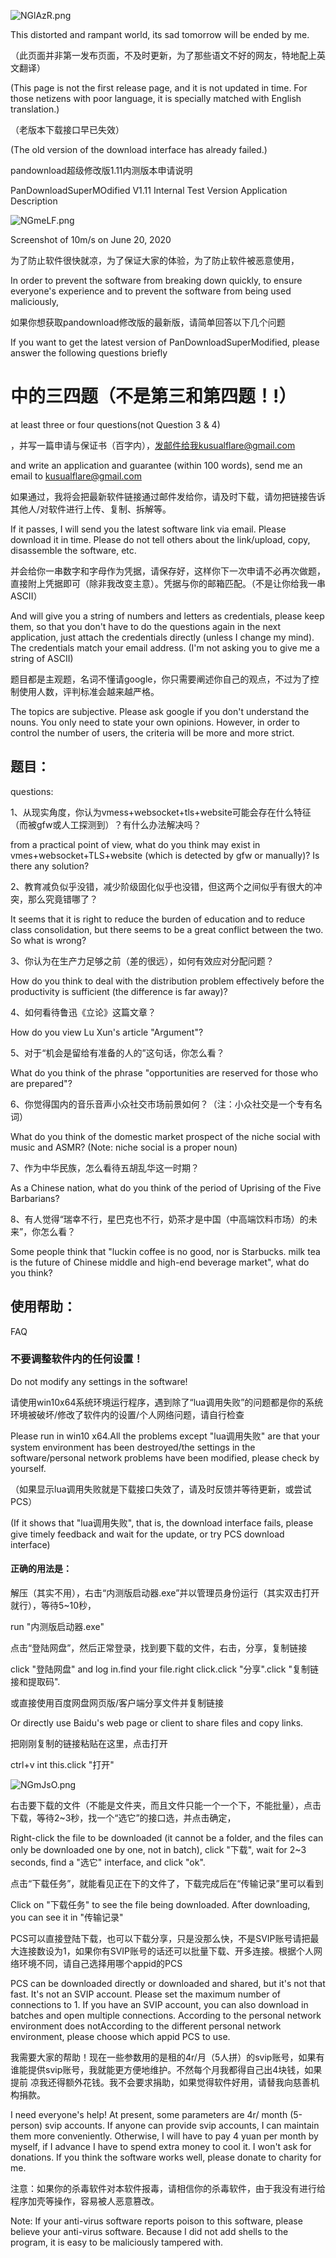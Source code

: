 
![NGlAzR.png](https://s1.ax1x.com/2020/06/22/NGlAzR.png)

This distorted and rampant world, its sad tomorrow will be ended by me.

（此页面并非第一发布页面，不及时更新，为了那些语文不好的网友，特地配上英文翻译）

(This page is not the first release page, and it is not updated in time. For those netizens with poor language, it is specially matched with English translation.)

（老版本下载接口早已失效）

(The old version of the download interface has already failed.)

pandownload超级修改版1.11内测版本申请说明

PanDownloadSuperMOdified V1.11 Internal Test Version Application Description

![NGmeLF.png](https://s1.ax1x.com/2020/06/22/NGmeLF.png)

Screenshot of 10m/s on June 20, 2020

为了防止软件很快就凉，为了保证大家的体验，为了防止软件被恶意使用，

In order to prevent the software from breaking down quickly, to ensure everyone's experience and to prevent the software from being used maliciously,

如果你想获取pandownload修改版的最新版，请简单回答以下几个问题

If you want to get the latest version of PanDownloadSuperModified, please answer the following questions briefly

# 中的三四题（不是第三和第四题！!）

at least three or four questions(not Question 3 & 4)

，并写一篇申请与保证书（百字内），发邮件给我kusualflare@gmail.com

 and write an application and guarantee (within 100 words), send me an email to kusualflare@gmail.com

如果通过，我将会把最新软件链接通过邮件发给你，请及时下载，请勿把链接告诉其他人/对软件进行上传、复制、拆解等。

If it passes, I will send you the latest software link via email. Please download it in time. Please do not tell others about the link/upload, copy, disassemble the software, etc.

并会给你一串数字和字母作为凭据，请保存好，这样你下一次申请不必再次做题，直接附上凭据即可（除非我改变主意）。凭据与你的邮箱匹配。（不是让你给我一串ASCII）

And will give you a string of numbers and letters as credentials, please keep them, so that you don't have to do the questions again in the next application, just attach the credentials directly (unless I change my mind). The credentials match your email address. (I'm not asking you to give me a string of ASCII)

题目都是主观题，名词不懂请google，你只需要阐述你自己的观点，不过为了控制使用人数，评判标准会越来越严格。

The topics are subjective. Please ask google if you don't understand the nouns. You only need to state your own opinions. However, in order to control the number of users, the criteria will be more and more strict.

## 题目：

questions:

1、从现实角度，你认为vmess+websocket+tls+website可能会存在什么特征（而被gfw或人工探测到）？有什么办法解决吗？

from a practical point of view, what do you think may exist in vmes+websocket+TLS+website (which is detected by gfw or manually)?  Is there any solution?

2、教育减负似乎没错，减少阶级固化似乎也没错，但这两个之间似乎有很大的冲突，那么究竟错哪了？

It seems that it is right to reduce the burden of education and to reduce class consolidation, but there seems to be a great conflict between the two. So what is wrong?

3、你认为在生产力足够之前（差的很远），如何有效应对分配问题？

How do you think to deal with the distribution problem effectively before the productivity is sufficient (the difference is far away)?

4、如何看待鲁迅《立论》这篇文章？

How do you view Lu Xun's article "Argument"?

5、对于“机会是留给有准备的人的”这句话，你怎么看？

What do you think of the phrase "opportunities are reserved for those who are prepared"?

6、你觉得国内的音乐音声小众社交市场前景如何？（注：小众社交是一个专有名词）

What do you think of the domestic market prospect of the niche social with music and ASMR? (Note: niche social is a proper noun)

7、作为中华民族，怎么看待五胡乱华这一时期？

As a Chinese nation, what do you think of the period of Uprising of the Five Barbarians?

8、有人觉得“瑞幸不行，星巴克也不行，奶茶才是中国（中高端饮料市场）的未来”，你怎么看？

Some people think that "luckin coffee is no good, nor is Starbucks. milk tea is the future of Chinese middle and high-end beverage market", what do you think?

## 使用帮助：

FAQ

### 不要调整软件内的任何设置！

Do not modify any settings in the software!

请使用win10x64系统环境运行程序，遇到除了“lua调用失败”的问题都是你的系统环境被破坏/修改了软件内的设置/个人网络问题，请自行检查

Please run in win10 x64.All the problems except "lua调用失败" are that your system environment has been destroyed/the settings in the software/personal network problems have been modified, please check by yourself.

（如果显示lua调用失败就是下载接口失效了，请及时反馈并等待更新，或尝试PCS）

(If it shows that "lua调用失败", that is, the download interface fails, please give timely feedback and wait for the update, or try PCS download interface)

#### 正确的用法是：

解压（其实不用），右击“内测版启动器.exe”并以管理员身份运行（其实双击打开就行），等待5~10秒，

run "内测版启动器.exe"

点击“登陆网盘”，然后正常登录，找到要下载的文件，右击，分享，复制链接

click "登陆网盘" and log in.find your file.right click.click "分享".click "复制链接和提取码".

或直接使用百度网盘网页版/客户端分享文件并复制链接

Or directly use Baidu's web page or client to share files and copy links.

把刚刚复制的链接粘贴在这里，点击打开

ctrl+v int this.click "打开"

![NGmJsO.png](https://s1.ax1x.com/2020/06/22/NGmJsO.png)



右击要下载的文件（不能是文件夹，而且文件只能一个一个下，不能批量），点击下载，等待2~3秒，找一个“选它”的接口选，并点击确定，

Right-click the file to be downloaded (it cannot be a folder, and the files can only be downloaded one by one, not in batch), click "下载", wait for 2~3 seconds, find a "选它" interface, and click "ok".

点击“下载任务”，就能看见正在下的文件了，下载完成后在“传输记录”里可以看到

Click on "下载任务" to see the file being downloaded. After downloading, you can see it in "传输记录"

PCS可以直接登陆下载，也可以下载分享，只是没那么快，不是SVIP账号请把最大连接数设为1，如果你有SVIP账号的话还可以批量下载、开多连接。根据个人网络环境不同，请自己选择用哪个appid的PCS

PCS can be downloaded directly or downloaded and shared, but it's not that fast. It's not an SVIP account. Please set the maximum number of connections to 1. If you have an SVIP account, you can also download in batches and open multiple connections.  According to the personal network environment does notAccording to the different personal network environment, please choose which appid PCS to use.

我需要大家的帮助！现在一些参数用的是租的4r/月（5人拼）的svip账号，如果有谁能提供svip账号，我就能更方便地维护。不然每个月我都得自己出4块钱，如果提前
凉我还得额外花钱。我不会要求捐助，如果觉得软件好用，请替我向慈善机构捐款。

I need everyone's help!  At present, some parameters are 4r/ month (5-person) svip accounts. If anyone can provide svip accounts, I can maintain them more conveniently.  Otherwise, I will have to pay 4 yuan per month by myself, if I advance
I have to spend extra money to cool it.  I won't ask for donations. If you think the software works well, please donate to charity for me.

注意：如果你的杀毒软件对本软件报毒，请相信你的杀毒软件，由于我没有进行给程序加壳等操作，容易被人恶意篡改。

Note: If your anti-virus software reports poison to this software, please believe your anti-virus software. Because I did not add shells to the program, it is easy to be maliciously tampered with.
